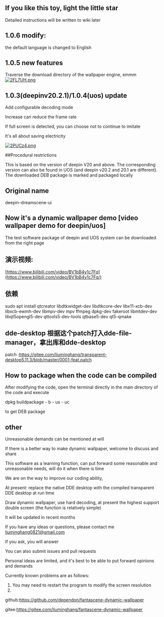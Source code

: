 
## If you like this toy, light the little star
Detailed instructions will be written to wiki later

## 1.0.6 modify:

the default language is changed to English

## 1.0.5 new features

Traverse the download directory of the wallpaper engine, emmm
[![2FL7UH.png](https://z3.ax1x.com/2021/05/28/2FL7UH.png)](https://imgtu.com/i/2FL7UH)

## 1.0.3(deepinv20.2.1)/1.0.4(uos) update

Add configurable decoding mode

Increase can reduce the frame rate

If full screen is detected, you can choose not to continue to imitate

It's all about saving electricity

[![2PUCz4.png](https://z3.ax1x.com/2021/05/27/2PUCz4.png)](https://imgtu.com/i/2PUCz4)


##Procedural restrictions

This is based on the version of deepin V20 and above. The corresponding version can also be found in UOS (and deepin v20.2 and 20.1 are different). The downloaded DEB package is marked and packaged locally

## Original name
deepin-dreamscene-ui


## Now it's a dynamic wallpaper demo [video wallpaper demo for deepin/uos]
The test software package of deepin and UOS system can be downloaded from the right page

## 演示视频:
[https://www.bilibili.com/video/BV1bB4y1c7Fq](https://www.bilibili.com/video/BV1bB4y1c7Fq/)

## 依赖
sudo apt install qtcreator libdtkwidget-dev libdtkcore-dev libx11-xcb-dev libxcb-ewmh-dev libmpv-dev mpv ffmpeg dpkg-dev fakeroot libmtdev-dev libqt5opengl5-dev qttools5-dev-tools qtbase5-dev qt5-qmake

## dde-desktop 根据这个patch打入dde-file-manager，拿出库和dde-desktop
patch :https://gitee.com/liuminghang/transparent-desktop5.11.3/blob/master/0001-feat.patch

## How to package when the code can be compiled

After modifying the code, open the terminal directly in the main directory of the code and execute 

dpkg buildpackage - b - us - uc 

to get DEB package

## other
Unreasonable demands can be mentioned at will

If there is a better way to make dynamic wallpaper, welcome to discuss and share

This software as a learning function, can put forward some reasonable and unreasonable needs, will do it when there is time

We are on the way to improve our coding ability,

At present: replace the native DDE desktop with the compiled transparent DDE desktop at run time

Draw dynamic wallpaper, use hard decoding, at present the highest support double screen (the function is relatively simple)

It will be updated in recent months

If you have any ideas or questions, please contact me liuminghang0821@gmail.com

If you ask, you will answer

You can also submit issues and pull requests

Personal ideas are limited, and it's best to be able to put forward opinions and demands

Currently known problems are as follows:

1. You may need to restart the program to modify the screen resolution
2. 

github:https://github.com/dependon/fantascene-dynamic-wallpaper

gitee:https://gitee.com/liuminghang/fantascene-dynamic-wallpaper

